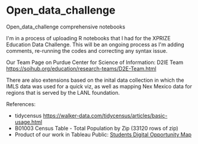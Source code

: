 # Open_data_challenge
Open_data_challenge comprehensive notebooks 

I'm in a process of uploading R notebooks that I had for the XPRIZE Education Data Challenge. 
This will be an ongoing process as I'm adding comments, 
re-running the codes and correcting any syntax issue. 

Our Team Page on Purdue Center for Science of Information: D2IE Team <https://soihub.org/education/research-teams/D2E-Team.html>

There are also extensions based on the inital data collection in which the IMLS data
was used for a quick viz, as well as mapping Nex Mexico data for regions that is served by the LANL foundation. 

References: 
- tidycensus <https://walker-data.com/tidycensus/articles/basic-usage.html> 
- B01003 Census Table - Total Population by Zip (33120 rows of zip)
- Product of our work in Tableau Public: [Students Digital Opportunity Map](https://public.tableau.com/views/EducationOpenDataChallenge-D2IETeam/Broadband?:language=en-US&:display_count=n&:origin=viz_share_link)
